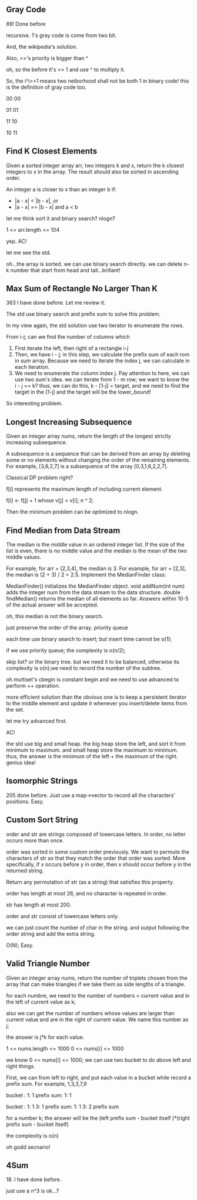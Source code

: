 ## Gray Code

89! Done before

recursive. 1's gray code is come from two bit.

And, the wikipedia's solution. 

Also, >>'s priority is bigger than ^

oh, so the before it's >> 1 and use ^ to multiply it.

So, the i^i>>1 means two neiborhood shall not be both 1 in binary code! this is the definition of gray code too.

00 00

01 01

11 10

10 11

## Find K Closest Elements

Given a sorted integer array arr, two integers k and x, return the k closest integers to x in the array. The result should also be sorted in ascending order.

An integer a is closer to x than an integer b if:

* |a - x| < |b - x|, or
* |a - x| == |b - x| and a < b

let me think sort it and binary search? nlogn?

1 <= arr.length <= 104

yep. AC!

let me see the std.

oh...the array is sorted. we can use binary search directly. we can delete n-k number that start from head and tail...brillant!

## Max Sum of Rectangle No Larger Than K

363 I have done before. Let me review it.

The std use binary search and prefix sum to solve this problem. 

In my view again, the std solution use two iterator to enumerate the rows.

From i-j; can we find the number of columns which

1. First iterate the left, then right of a rectangle i-j
2. Then, we have i - j; in this step, we calculate the prefix sum of each rom in sum array. Because we need to iterate the index j, we can calculate in each iteration.
3. We need to enumerate the column index j. Pay attention to here, we can use two sum's idea. we can iterate from 1 - m row; we want to know the i - j == k? thus, we can do this, k - [1-j] = target, and we need to find the target in the [1-j] and the target will be the lower_bound!

So interesting problem.

##  Longest Increasing Subsequence

Given an integer array nums, return the length of the longest strictly increasing subsequence.

A subsequence is a sequence that can be derived from an array by deleting some or no elements without changing the order of the remaining elements. For example, [3,6,2,7] is a subsequence of the array [0,3,1,6,2,2,7].

Classical DP problem right?

f[i] represents the maximum length of including current element.

f[i] <- f[j] + 1 whose v[j] < v[i]; n ^ 2;

Then the minimum problem can be optimized to nlogn. 

<!-- And we can use some idea of montonic queue  -->

<!-- we know that, the element whose value > current value but length <= current value, this element is meaningless. then we can use binary search to find the corresponding maximum length value. -->

## Find Median from Data Stream

The median is the middle value in an ordered integer list. If the size of the list is even, there is no middle value and the median is the mean of the two middle values.

For example, for arr = [2,3,4], the median is 3.
For example, for arr = [2,3], the median is (2 + 3) / 2 = 2.5.
Implement the MedianFinder class:

MedianFinder() initializes the MedianFinder object.
void addNum(int num) adds the integer num from the data stream to the data structure.
double findMedian() returns the median of all elements so far. Answers within 10-5 of the actual answer will be accepted.

oh, this median is not the binary search. 

just preserve the order of the array. priority queue

each time use binary search to insert; but insert time cannot be o(1);

if we use priority queue; the complexity is o(n/2);

skip list? or the binary tree. but we need it to be balanced, otherwise its complexity is o(n);we need to record the number of the subtree.

oh multiset's cbegin is constant begin and we need to use advanced to perform ++ operation.

more efficient solution than the obvious one is to keep a persistent iterator to the middle element and update it whenever you insert/delete items from the set. 

let me try advanced first.

AC!

the std use big and small heap. the big heap store the left, and sort it from minimum to maximum. and small heap store the maximum to minimum. thus, the answer is the minimum of the left + the maximum of the right. genius idea!

## Isomorphic Strings

205 done before. Just use a map->vector to record all the characters' positions. Easy.

## Custom Sort String

order and str are strings composed of lowercase letters. In order, no letter occurs more than once.

order was sorted in some custom order previously. We want to permute the characters of str so that they match the order that order was sorted. More specifically, if x occurs before y in order, then x should occur before y in the returned string.

Return any permutation of str (as a string) that satisfies this property.

order has length at most 26, and no character is repeated in order.

str has length at most 200.

order and str consist of lowercase letters only.

we can just count the number of char in the string. and output following the order string and add the extra string.

O(N); Easy.

## Valid Triangle Number

Given an integer array nums, return the number of triplets chosen from the array that can make triangles if we take them as side lengths of a triangle.

for each numbre, we need to the number of numbers < current value and in the left of current value as k;

also we can get the number of numbers whose values are larger than current value and are in the right of current value. We name this number as j;

the answer is j*k for each value. 

1 <= nums.length <= 1000
0 <= nums[i] <= 1000

we know 0 <= nums[i] <= 1000; we can use two bucket to do above left and right things.

First, we can from left to right, and put each value in a bucket while record a prefix sum. For example, 1,3,3,7,9

bucket : 1: 1 prefix sum: 1: 1

bucket : 1: 1 3: 1 prefix sum: 1: 1 3: 2 prefix sum 

for a number k; the answer will be the (left prefix sum - bucket itself )*(right prefix sum - bucket itself)

the complexity is o(n)

oh godd secnario!

## 4Sum 

18\. I have done before. 

just use a n^3 is ok...? 

